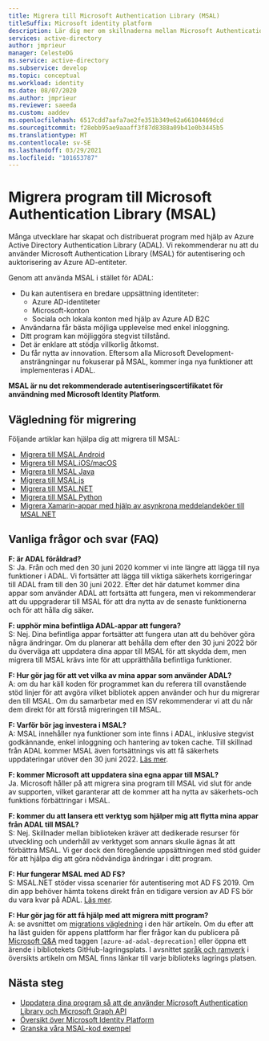 ```yaml
---
title: Migrera till Microsoft Authentication Library (MSAL)
titleSuffix: Microsoft identity platform
description: Lär dig mer om skillnaderna mellan Microsoft Authentication Library (MSAL) och Azure AD Authentication Library (ADAL) och hur du migrerar till MSAL.
services: active-directory
author: jmprieur
manager: CelesteDG
ms.service: active-directory
ms.subservice: develop
ms.topic: conceptual
ms.workload: identity
ms.date: 08/07/2020
ms.author: jmprieur
ms.reviewer: saeeda
ms.custom: aaddev
ms.openlocfilehash: 6517cdd7aafa7ae2fe351b349e62a66104469dcd
ms.sourcegitcommit: f28ebb95ae9aaaff3f87d8388a09b41e0b3445b5
ms.translationtype: MT
ms.contentlocale: sv-SE
ms.lasthandoff: 03/29/2021
ms.locfileid: "101653787"
---
```

# <a name="migrate-applications-to-the-microsoft-authentication-library-msal"></a>Migrera program till Microsoft Authentication Library (MSAL)

Många utvecklare har skapat och distribuerat program med hjälp av Azure Active Directory Authentication Library (ADAL). Vi rekommenderar nu att du använder Microsoft Authentication Library (MSAL) för autentisering och auktorisering av Azure AD-entiteter.

Genom att använda MSAL i stället för ADAL:

- Du kan autentisera en bredare uppsättning identiteter:
  - Azure AD-identiteter
  - Microsoft-konton
  - Sociala och lokala konton med hjälp av Azure AD B2C
- Användarna får bästa möjliga upplevelse med enkel inloggning.
- Ditt program kan möjliggöra stegvist tillstånd.
- Det är enklare att stödja villkorlig åtkomst.
- Du får nytta av innovation. Eftersom alla Microsoft Development-ansträngningar nu fokuserar på MSAL, kommer inga nya funktioner att implementeras i ADAL.

**MSAL är nu det rekommenderade autentiseringscertifikatet för användning med Microsoft Identity Platform**.

## <a name="migration-guidance"></a>Vägledning för migrering

Följande artiklar kan hjälpa dig att migrera till MSAL:

- [Migrera till MSAL.Android](migrate-android-adal-msal.md)
- [Migrera till MSAL.iOS/macOS](migrate-objc-adal-msal.md)
- [Migrera till MSAL Java](migrate-adal-msal-java.md)
- [Migrera till MSAL.js](msal-compare-msal-js-and-adal-js.md)
- [Migrera till MSAL.NET](msal-net-migration.md)
- [Migrera till MSAL Python](migrate-python-adal-msal.md)
- [Migrera Xamarin-appar med hjälp av asynkrona meddelandeköer till MSAL.NET](msal-net-migration-ios-broker.md)

## <a name="frequently-asked-questions-faq"></a>Vanliga frågor och svar (FAQ)

__F: är ADAL föråldrad?__  
S: Ja. Från och med den 30 juni 2020 kommer vi inte längre att lägga till nya funktioner i ADAL. Vi fortsätter att lägga till viktiga säkerhets korrigeringar till ADAL fram till den 30 juni 2022. Efter det här datumet kommer dina appar som använder ADAL att fortsätta att fungera, men vi rekommenderar att du uppgraderar till MSAL för att dra nytta av de senaste funktionerna och för att hålla dig säker.

__F: upphör mina befintliga ADAL-appar att fungera?__  
S: Nej. Dina befintliga appar fortsätter att fungera utan att du behöver göra några ändringar. Om du planerar att behålla dem efter den 30 juni 2022 bör du överväga att uppdatera dina appar till MSAL för att skydda dem, men migrera till MSAL krävs inte för att upprätthålla befintliga funktioner.

__F: Hur gör jag för att vet vilka av mina appar som använder ADAL?__  
A: om du har käll koden för programmet kan du referera till ovanstående stöd linjer för att avgöra vilket bibliotek appen använder och hur du migrerar den till MSAL. Om du samarbetar med en ISV rekommenderar vi att du når dem direkt för att förstå migreringen till MSAL.

__F: Varför bör jag investera i MSAL?__  
A: MSAL innehåller nya funktioner som inte finns i ADAL, inklusive stegvist godkännande, enkel inloggning och hantering av token cache. Till skillnad från ADAL kommer MSAL även fortsättnings vis att få säkerhets uppdateringar utöver den 30 juni 2022. [Läs mer](msal-overview.md).

__F: kommer Microsoft att uppdatera sina egna appar till MSAL?__  
Ja. Microsoft håller på att migrera sina program till MSAL vid slut för ande av supporten, vilket garanterar att de kommer att ha nytta av säkerhets-och funktions förbättringar i MSAL.

__F: kommer du att lansera ett verktyg som hjälper mig att flytta mina appar från ADAL till MSAL?__  
S: Nej. Skillnader mellan biblioteken kräver att dedikerade resurser för utveckling och underhåll av verktyget som annars skulle ägnas åt att förbättra MSAL. Vi ger dock den föregående uppsättningen med stöd guider för att hjälpa dig att göra nödvändiga ändringar i ditt program.

__F: Hur fungerar MSAL med AD FS?__  
S: MSAL.NET stöder vissa scenarier för autentisering mot AD FS 2019. Om din app behöver hämta tokens direkt från en tidigare version av AD FS bör du vara kvar på ADAL. [Läs mer](msal-net-adfs-support.md).

__F: Hur gör jag för att få hjälp med att migrera mitt program?__  
A: se avsnittet om [migrations vägledning](#migration-guidance) i den här artikeln. Om du efter att ha läst guiden för appens plattform har fler frågor kan du publicera på [Microsoft Q&A](/answers/topics/azure-ad-adal-deprecation.html) med taggen `[azure-ad-adal-deprecation]` eller öppna ett ärende i bibliotekets GitHub-lagringsplats. I avsnittet [språk och ramverk](msal-overview.md#languages-and-frameworks) i översikts artikeln om MSAL finns länkar till varje biblioteks lagrings platsen.

## <a name="next-steps"></a>Nästa steg

- [Uppdatera dina program så att de använder Microsoft Authentication Library och Microsoft Graph API](https://techcommunity.microsoft.com/t5/azure-active-directory-identity/update-your-applications-to-use-microsoft-authentication-library/ba-p/1257363)
- [Översikt över Microsoft Identity Platform](v2-overview.md)
- [Granska våra MSAL-kod exempel](sample-v2-code.md)